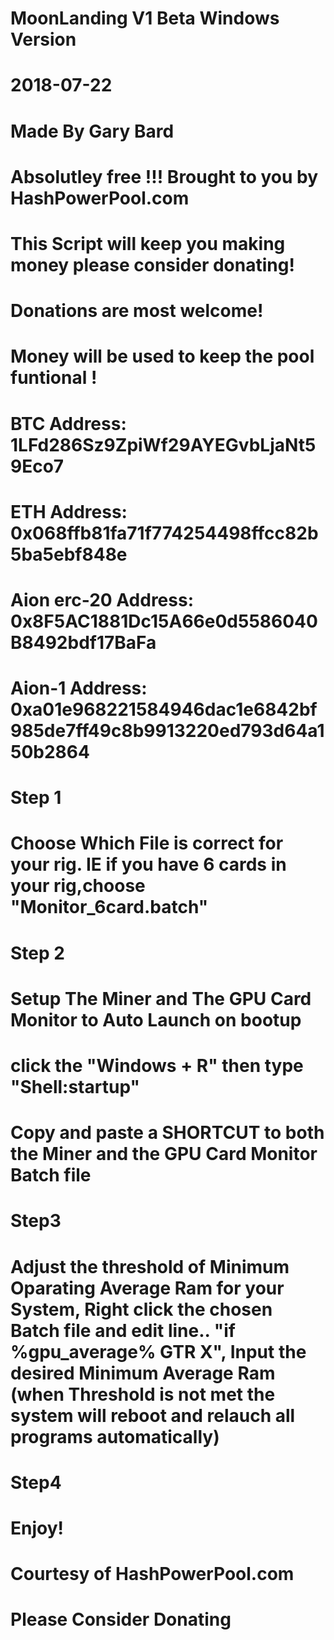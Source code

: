 # MoonLanding V1 Beta Windows Version
# 2018-07-22
# Made By Gary Bard 
# Absolutley free !!! Brought to you by HashPowerPool.com
# This Script will keep you making money please consider donating!

# Donations are most welcome!
# Money will be used to keep the pool funtional !
# BTC Address: 1LFd286Sz9ZpiWf29AYEGvbLjaNt59Eco7
# ETH Address: 0x068ffb81fa71f774254498ffcc82b5ba5ebf848e
# Aion erc-20 Address: 0x8F5AC1881Dc15A66e0d5586040B8492bdf17BaFa
# Aion-1 Address: 0xa01e968221584946dac1e6842bf985de7ff49c8b9913220ed793d64a150b2864

# Step 1
# Choose Which File is correct for your rig. IE if you have 6 cards in your rig,choose "Monitor_6card.batch"

# Step 2
# Setup The Miner and The GPU Card Monitor to Auto Launch on bootup
# click the "Windows + R" then type "Shell:startup"
# Copy and paste a SHORTCUT to both the Miner and the GPU Card Monitor Batch file

# Step3
# Adjust the threshold of Minimum Oparating Average Ram for your System, Right click the chosen Batch file  and edit line.. "if %gpu_average% GTR X", Input the desired Minimum Average Ram  (when Threshold is not met the system will reboot and relauch all programs automatically)

# Step4
# Enjoy!
# Courtesy of HashPowerPool.com
# Please Consider Donating
